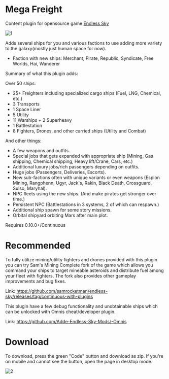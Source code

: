 # Mega Freight
 Content plugin for opensource game [Endless Sky](https://github.com/endless-sky/endless-sky)

![1](https://user-images.githubusercontent.com/19187937/176770486-96d0ba66-0464-4557-ab3b-ef5c43d44505.PNG)

Adds several ships for you and various factions to use adding more variety to the galaxy(mostly just human space for now).
* Faction with new ships: Merchant, Pirate, Republic, Syndicate, Free Worlds, Hai, Wanderer

Summary of what this plugin adds:

Over 50 ships:
* 25+ Freighters including specialized cargo ships (Fuel, LNG, Chemical, etc.)
* 3 Transports
* 1 Space Liner
* 5 Utility
* 11 Warships + 2 Superheavy
* 1 Battlestation
* 8 Fighters, Drones, and other carried ships (Utility and Combat)

And other things:
* A few weapons and outfits. 
* Special jobs that gets expanded with appropriate ship (Mining, Gas shipping, Chemical shipping, Heavy lift/Crane, Cars, etc.)
* Additional luxury jobs/rich passengers depending on outfits.
* Huge jobs (Passengers, Deliveries, Escorts).
* New sub-factions often with unique variants or even weapons (Espion Mining, Rangphenn, Ugyr, Jack's, Rakin, Black Death, Crossguard, Sulso, Maryhal).
* NPC fleets using the new ships. (And make pirates get stronger over time.)
* Persistent NPC (Battlestations in 3 systems, 2 of which can respawn.)
* Additional ship spawn for some story missions.
* Orbital shipyard orbiting Mars after main plot.

Requires 0.10.0+/Continuous

# Recommended 

To fully utilize mining/utility fighters and drones provided with this plugin you can try Sam's Mining Complete fork of the game which allows you command your ships to target mineable asteroids and distribute fuel among your fleet with fighters. The fork also provides other gameplay improvements and bug fixes.

Link: https://github.com/samrocketman/endless-sky/releases/tag/continuous-with-plugins

This plugin have a few debug functionality and unobtainable ships which can be unlocked with Omnis cheat/developer plugin.

Link: https://github.com/Adde-Endless-Sky-Mods/-Omnis

# Download

To download, press the green "Code" button and download as zip. If you're on mobile and cannot see the button, open the page in desktop mode.

![2](https://user-images.githubusercontent.com/19187937/176770705-7a44249e-8a44-42a1-8692-e3da8afa46e7.PNG)


